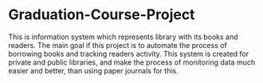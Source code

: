 # Graduation-Course-Project
This is information system which represents library with its books and readers. The main goal if this project is to automate the process of borrowing books and tracking readers activity. This system is created for private and public libraries, and make the process of monitoring data much easier and better, than using paper journals for this.
